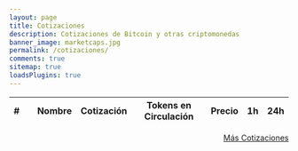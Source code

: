 ```yaml
---
layout: page
title: Cotizaciones
description: Cotizaciones de Bitcoin y otras criptomonedas
banner_image: marketcaps.jpg
permalink: /cotizaciones/
comments: true
sitemap: true
loadsPlugins: true
---
```


<!-- table must allow to select either EUR or USD (both included in the response) -->

<!-- we will receive 300 results from the API, and sort / filter them directly in the frontend -->

<div>
	<table data-order='[[ 1, "asc" ]]' data-page-length='25'>
		<thead>
			<th>#</th>
			<th></th>
			<th>Nombre</th>
			<th>Cotización</th>
			<th>Tokens en Circulación</th>
			<th>Precio</th>
			<th>1h</th>
			<th>24h</th>
		</thead>
		<tbody id="marketcaps-panel">
		</tbody>
	</table>
</div>

<div style="text-align:right">
	<a href="https://coinmarketcap.com/">Más Cotizaciones</a>
</div>


<table id="example" class="display" width="100%"></table>

<script type="text/javascript" src="{{ site.baseurl }}/js/plugins.js?{{site.time | date: '%s%N'}}"></script>

<script type="text/javascript" src="https://cdn.datatables.net/v/dt/dt-1.10.16/datatables.min.js"></script>

<script type="text/javascript" src="{{ site.baseurl }}/js/marketcaps.js?{{site.time | date: '%s%N'}}"></script>